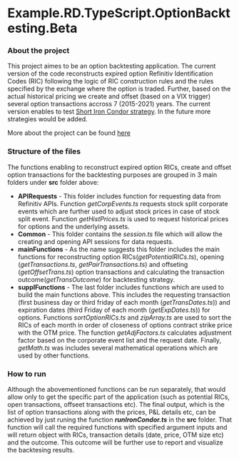 # Example.RD.TypeScript.OptionBacktesting.Beta

### About the project
This project aimes to be an option backtesting application. The current version of the code reconstructs expired option Refinitiv Identification Codes (RIC) following the logic of RIC construction rules and the rules specified by the exchange where the option is traded. Further, based on the actual historical pricing we create and offset (based on a VIX trigger) several option transactions accross 7 (2015-2021) years. The current version enables to test [Short Iron Condor strategy](https://www.fidelity.com/learning-center/investment-products/options/options-strategy-guide/short-iron-condor-spread). In the future more strategies would be added.

More about the project can be found [here](https://developers.refinitiv.com/en/article-catalog/article/finding-expired-options-and-backtesting-a-short-iron-condor-stra)


### Structure of the files
The functions enabling to reconstruct expired option RICs, create and offset option transactions for the backtesting purposes are grouped in 3 main folders under **src** folder above:
* **APIRequests** -  This folder includes function for requesting data from Refinitiv APIs. Function *getCorpEvents.ts* requests stock split corporate events which are further used to adjust stock prices in case of stock split event. Function *getHistPrices.ts* is used to request historical prices for options and the underlying assets.
* **Common** - This folder contains the *session.ts* file which will allow the creating and opening API sessions for data requests.
* **mainFunctions** - As the name suggests this folder includes the main functions for reconstructing option RICs(*getPotentialRICs.ts*), opening (*getTransactions.ts*, *getPairTransactions.ts*) and offseting (*getOffsetTrans.ts*) option transactions and calculating the transaction outcome(*getTransOutcome*) for backtesting strategy.  
* **supplFunctions** - The last folder includes functions which are used to build the main functions above. This includes the requesting transaction (first business day or third friday of each month (*getTransDates.ts*)) and expiration dates (third Friday of each month (*getExpDates.ts*)) for options. Functions *sortOptionRICs.ts* and *zipArray.ts* are used to sort the RICs of each month in order of closeness of options contract strike price with the OTM price. The function *getAdjFactors.ts* calculates adjustment factor based on the corporate event list and the request date. Finally, *getMath.ts* was includes several mathematical operations which are used by other functions.

### How to run
Although the abovementioned functions can be run separately, that would allow only to get the specific part of the application (such as potential RICs, open transactions, offseet transactions etc). The final output, which is the list of option transactions along with the prices, P&L details etc, can be achieved by just runing the function ***runIronCondor.ts*** in the **src** folder. That function will call the required functions with specified argument inputs and will return object with RICs, transaction details (date, price, OTM size etc) and the outcome. This outcome will be further use to report and visualize the backtesing results.
